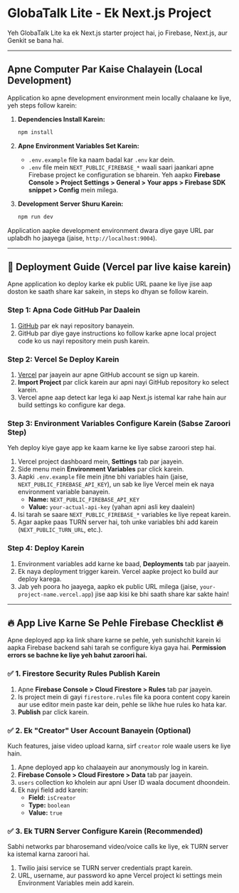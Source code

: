 # GlobaTalk Lite - Ek Next.js Project

Yeh GlobaTalk Lite ka ek Next.js starter project hai, jo Firebase, Next.js, aur Genkit se bana hai.

---

## Apne Computer Par Kaise Chalayein (Local Development)

Application ko apne development environment mein locally chalaane ke liye, yeh steps follow karein:

1.  **Dependencies Install Karein:**
    ```bash
    npm install
    ```

2.  **Apne Environment Variables Set Karein:**
    *   `.env.example` file ka naam badal kar `.env` kar dein.
    *   `.env` file mein `NEXT_PUBLIC_FIREBASE_*` waali saari jaankari apne Firebase project ke configuration se bharein. Yeh aapko **Firebase Console > Project Settings > General > Your apps > Firebase SDK snippet > Config** mein milega.

3.  **Development Server Shuru Karein:**
    ```bash
    npm run dev
    ```

Application aapke development environment dwara diye gaye URL par uplabdh ho jaayega (jaise, `http://localhost:9004`).

---

## 🚀 Deployment Guide (Vercel par live kaise karein)

Apne application ko deploy karke ek public URL paane ke liye jise aap doston ke saath share kar sakein, in steps ko dhyan se follow karein.

### Step 1: Apna Code GitHub Par Daalein

1.  [GitHub](https://github.com/new) par ek nayi repository banayein.
2.  GitHub par diye gaye instructions ko follow karke apne local project code ko us nayi repository mein push karein.

### Step 2: Vercel Se Deploy Karein

1.  [Vercel](https://vercel.com/new) par jaayein aur apne GitHub account se sign up karein.
2.  **Import Project** par click karein aur apni nayi GitHub repository ko select karein.
3.  Vercel apne aap detect kar lega ki aap Next.js istemal kar rahe hain aur build settings ko configure kar dega.

### Step 3: Environment Variables Configure Karein (Sabse Zaroori Step)

Yeh deploy kiye gaye app ke kaam karne ke liye sabse zaroori step hai.

1.  Vercel project dashboard mein, **Settings** tab par jaayein.
2.  Side menu mein **Environment Variables** par click karein.
3.  Aapki `.env.example` file mein jitne bhi variables hain (jaise, `NEXT_PUBLIC_FIREBASE_API_KEY`), un sab ke liye Vercel mein ek naya environment variable banayein.
    *   **Name:** `NEXT_PUBLIC_FIREBASE_API_KEY`
    *   **Value:** `your-actual-api-key` (yahan apni asli key daalein)
4.  Isi tarah se saare `NEXT_PUBLIC_FIREBASE_*` variables ke liye repeat karein.
5.  Agar aapke paas TURN server hai, toh unke variables bhi add karein (`NEXT_PUBLIC_TURN_URL`, etc.).

### Step 4: Deploy Karein

1.  Environment variables add karne ke baad, **Deployments** tab par jaayein.
2.  Ek naya deployment trigger karein. Vercel aapke project ko build aur deploy karega.
3.  Jab yeh poora ho jaayega, aapko ek public URL milega (jaise, `your-project-name.vercel.app`) jise aap kisi ke bhi saath share kar sakte hain!

---

## 🔥 App Live Karne Se Pehle Firebase Checklist 🔥

Apne deployed app ka link share karne se pehle, yeh sunishchit karein ki aapka Firebase backend sahi tarah se configure kiya gaya hai. **Permission errors se bachne ke liye yeh bahut zaroori hai.**

### ✅ 1. Firestore Security Rules Publish Karein

1.  Apne **Firebase Console > Cloud Firestore > Rules** tab par jaayein.
2.  Is project mein di gayi `firestore.rules` file ka poora content copy karein aur use editor mein paste kar dein, pehle se likhe hue rules ko hata kar.
3.  **Publish** par click karein.

### ✅ 2. Ek "Creator" User Account Banayein (Optional)

Kuch features, jaise video upload karna, sirf `creator` role waale users ke liye hain.

1.  Apne deployed app ko chalaayein aur anonymously log in karein.
2.  **Firebase Console > Cloud Firestore > Data** tab par jaayein.
3.  `users` collection ko kholein aur apni User ID waala document dhoondein.
4.  Ek nayi field add karein:
    *   **Field:** `isCreator`
    *   **Type:** `boolean`
    *   **Value:** `true`

### ✅ 3. Ek TURN Server Configure Karein (Recommended)

Sabhi networks par bharosemand video/voice calls ke liye, ek TURN server ka istemal karna zaroori hai.

1.  Twilio jaisi service se TURN server credentials prapt karein.
2.  URL, username, aur password ko apne Vercel project ki settings mein Environment Variables mein add karein.
